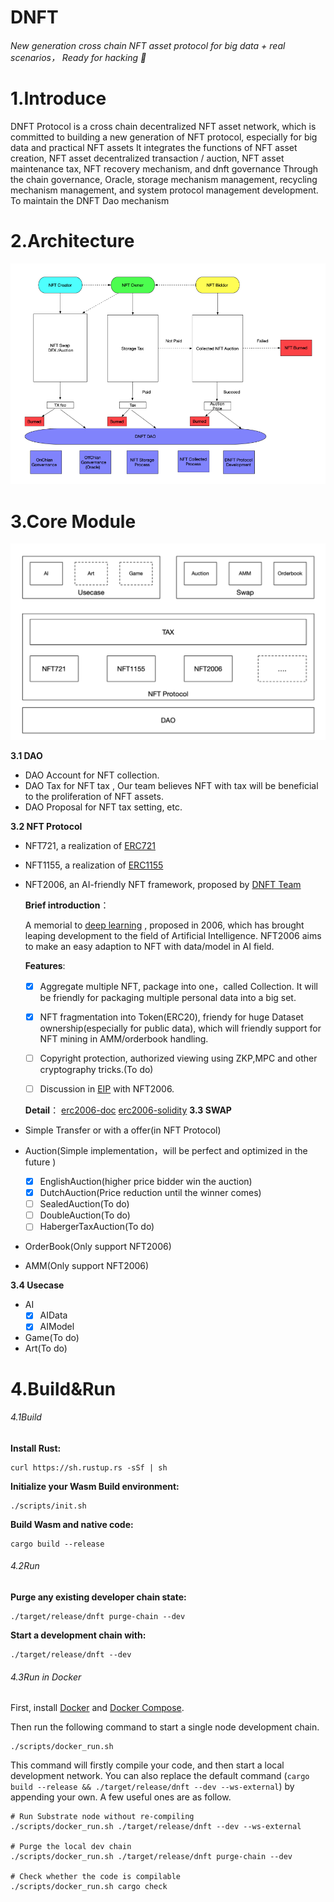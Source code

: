 # DNFT

###### New generation cross chain NFT asset protocol for big data + real scenarios， Ready for hacking :rocket:

# 1.Introduce

DNFT Protocol is a cross chain decentralized NFT asset network, which is committed to building a new generation of NFT protocol, especially for big data and practical NFT assets
It integrates the functions of NFT asset creation, NFT asset decentralized transaction / auction, NFT asset maintenance tax, NFT recovery mechanism, and dnft governance
Through the chain governance, Oracle, storage mechanism management, recycling mechanism management, and system protocol management development. To maintain the DNFT Dao mechanism

# 2.Architecture

![](./img/architecture.png)

# 3.Core Module

![](./img/module.png)

**3.1 DAO**

- DAO Account for NFT collection.
- DAO Tax for NFT tax , Our team believes NFT with tax will be beneficial to the proliferation of NFT assets.
- DAO Proposal for NFT tax setting, etc.

**3.2 NFT Protocol**

- NFT721, a realization of [ERC721](https://eips.ethereum.org/EIPS/eip-721)

- NFT1155, a realization of [ERC1155](https://eips.ethereum.org/EIPS/eip-1155)

- NFT2006, an AI-friendly NFT framework, proposed by [DNFT Team](https://github.com/DNFT-Team)

  **Brief introduction**：

   A memorial to [deep learning](https://en.wikipedia.org/wiki/Deep_learning) , proposed in 2006, which has brought leaping development to the field of Artificial Intelligence. NFT2006 aims to make an easy adaption to NFT with data/model in AI field.

  **Features**:

  - [x] Aggregate multiple NFT, package into one，called Collection. It will be friendly for packaging multiple personal data into a big set.

  - [x] NFT fragmentation into Token(ERC20), friendy for huge Dataset ownership(especially for public data), which will friendly support for NFT mining in AMM/orderbook handling.

  - [ ] Copyright protection, authorized viewing using ZKP,MPC and other cryptography tricks.(To do)

  - [ ] Discussion in [EIP](https://github.com/ethereum/EIPs/) with NFT2006.

  **Detail**：
  [erc2006-doc](https://dnft.gitbook.io/dnft/erc-nft-2006-standard)
  [erc2006-solidity](https://github.com/DNFT-Team/ERC2006)
  **3.3 SWAP**

- Simple Transfer or with a offer(in NFT Protocol)
- Auction(Simple implementation，will be perfect and optimized in the future )
  - [x] EnglishAuction(higher price bidder win the auction)
  - [x] DutchAuction(Price reduction until the winner comes)
  - [ ] SealedAuction(To do)
  - [ ] DoubleAuction(To do)
  - [ ] HabergerTaxAuction(To do)
- OrderBook(Only support NFT2006)
- AMM(Only support NFT2006)

**3.4 Usecase**

- AI
  - [x] AIData
  - [x] AIModel
- Game(To do)
- Art(To do)

# 4.Build&Run

###### 4.1Build

**Install Rust:**

```
curl https://sh.rustup.rs -sSf | sh
```

**Initialize your Wasm Build environment:**

```
./scripts/init.sh
```

**Build Wasm and native code:**

```
cargo build --release
```

###### 4.2Run

**Purge any existing developer chain state:**

```
./target/release/dnft purge-chain --dev
```

**Start a development chain with:**

```
./target/release/dnft --dev
```

###### 4.3Run in Docker

First, install [Docker](https://docs.docker.com/get-docker/) and [Docker Compose](https://docs.docker.com/compose/install/).

Then run the following command to start a single node development chain.

```
./scripts/docker_run.sh
```

This command will firstly compile your code, and then start a local development network. You can also replace the default command (`cargo build --release && ./target/release/dnft --dev --ws-external`) by appending your own. A few useful ones are as follow.

```
# Run Substrate node without re-compiling
./scripts/docker_run.sh ./target/release/dnft --dev --ws-external

# Purge the local dev chain
./scripts/docker_run.sh ./target/release/dnft purge-chain --dev

# Check whether the code is compilable
./scripts/docker_run.sh cargo check
```
